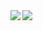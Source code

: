 <a href="https://github.com/anuraghazra/github-readme-stats" class="test">
  <img align="left" src="https://github-readme-stats.vercel.app/api?username=daichi-iwamoto&count_private=true&show_icons=true" />
</a>
<a href="https://github.com/anuraghazra/github-readme-stats">
  <img align="left" src="https://github-readme-stats.vercel.app/api/top-langs/?username=daichi-iwamoto&layout=compact" />
</a>

<style>
  .test {
    background: red;
  }
</style>

<!--
**daichi-iwamoto/daichi-iwamoto** is a ✨ _special_ ✨ repository because its `README.md` (this file) appears on your GitHub profile.

Here are some ideas to get you started:

- 🔭 I’m currently working on ...
- 🌱 I’m currently learning ...
- 👯 I’m looking to collaborate on ...
- 🤔 I’m looking for help with ...
- 💬 Ask me about ...
- 📫 How to reach me: ...
- 😄 Pronouns: ...
- ⚡ Fun fact: ...
-->
